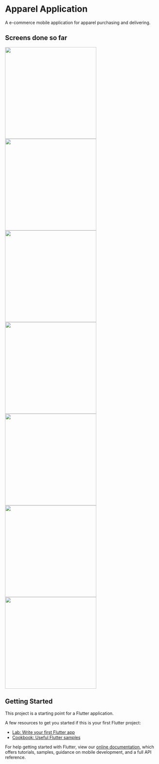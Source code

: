 # Apparel Application

A e-commerce mobile application for apparel purchasing and delivering.

## Screens done so far
<img src="https://user-images.githubusercontent.com/55238280/115963043-b1d34a80-a53b-11eb-9e59-288ecb6670aa.png" width="300"/> <img src="https://user-images.githubusercontent.com/55238280/115963048-b5ff6800-a53b-11eb-9811-ecaf1788c501.png" width="300"/> <img src="https://user-images.githubusercontent.com/55238280/115963037-a2ec9800-a53b-11eb-8b95-a154aeac3a53.png" width="300"/></br>
<img src="https://user-images.githubusercontent.com/55238280/115963054-ba2b8580-a53b-11eb-9da0-76adaa315397.png" width="300"/> <img src="https://user-images.githubusercontent.com/55238280/115963056-bd267600-a53b-11eb-93c3-a2371d538837.png" width="300"/> <img src="https://user-images.githubusercontent.com/55238280/115963059-c1529380-a53b-11eb-999b-12d65f06286f.png" width="300"/>
<img src="https://user-images.githubusercontent.com/55238280/115963061-c3b4ed80-a53b-11eb-8f36-423e8f856658.png" width="300"/>

## Getting Started

This project is a starting point for a Flutter application.

A few resources to get you started if this is your first Flutter project:

- [Lab: Write your first Flutter app](https://flutter.dev/docs/get-started/codelab)
- [Cookbook: Useful Flutter samples](https://flutter.dev/docs/cookbook)

For help getting started with Flutter, view our
[online documentation](https://flutter.dev/docs), which offers tutorials,
samples, guidance on mobile development, and a full API reference.
